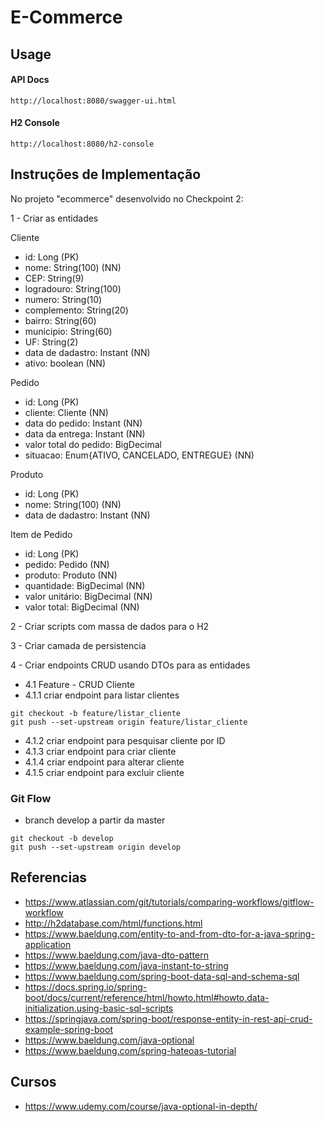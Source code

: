 # E-Commerce

## Usage

#### API Docs

```
http://localhost:8080/swagger-ui.html
```

#### H2 Console

```
http://localhost:8080/h2-console
```

## Instruções de Implementação

No  projeto "ecommerce" desenvolvido no Checkpoint 2:

1 - Criar as entidades

Cliente
- id: Long (PK)
- nome: String(100) (NN)
- CEP: String(9)
- logradouro: String(100)
- numero: String(10)
- complemento: String(20)
- bairro: String(60)
- municipio: String(60)
- UF: String(2)
- data de dadastro: Instant (NN)
- ativo: boolean  (NN)

Pedido
- id: Long (PK)
- cliente: Cliente  (NN)
- data do pedido: Instant  (NN)
- data da entrega: Instant  (NN)
- valor total do pedido: BigDecimal
- situacao: Enum{ATIVO, CANCELADO, ENTREGUE} (NN)

Produto
- id: Long (PK)
- nome: String(100) (NN)
- data de dadastro: Instant (NN)

Item de Pedido
- id: Long (PK)
- pedido: Pedido (NN)
- produto: Produto (NN)
- quantidade: BigDecimal (NN)
- valor unitário: BigDecimal (NN)
- valor total: BigDecimal (NN)

2 - Criar scripts com massa de dados para o H2

3 - Criar camada de persistencia

4 - Criar endpoints CRUD usando DTOs para as entidades

- 4.1 Feature - CRUD Cliente
- 4.1.1 criar endpoint para listar clientes
```
git checkout -b feature/listar_cliente
git push --set-upstream origin feature/listar_cliente
```
- 4.1.2 criar endpoint para pesquisar cliente por ID
- 4.1.3 criar endpoint para criar cliente
- 4.1.4 criar endpoint para alterar cliente
- 4.1.5 criar endpoint para excluir cliente


### Git Flow

- branch develop a partir da master
```
git checkout -b develop
git push --set-upstream origin develop
```

## Referencias

- https://www.atlassian.com/git/tutorials/comparing-workflows/gitflow-workflow
- http://h2database.com/html/functions.html
- https://www.baeldung.com/entity-to-and-from-dto-for-a-java-spring-application
- https://www.baeldung.com/java-dto-pattern
- https://www.baeldung.com/java-instant-to-string
- https://www.baeldung.com/spring-boot-data-sql-and-schema-sql
- https://docs.spring.io/spring-boot/docs/current/reference/html/howto.html#howto.data-initialization.using-basic-sql-scripts
- https://springjava.com/spring-boot/response-entity-in-rest-api-crud-example-spring-boot
- https://www.baeldung.com/java-optional
- https://www.baeldung.com/spring-hateoas-tutorial

## Cursos

- https://www.udemy.com/course/java-optional-in-depth/
